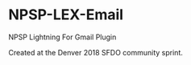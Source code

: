 # NPSP-LEX-Email
NPSP Lightning For Gmail Plugin

Created at the Denver 2018 SFDO community sprint.
